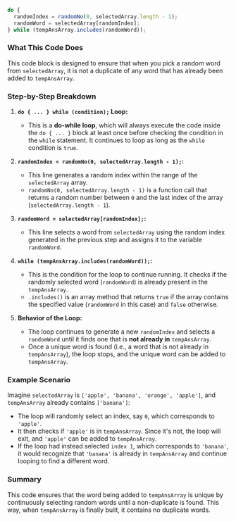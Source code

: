 ```javascript
do {
  randomIndex = randomNo(0, selectedArray.length - 1);
  randomWord = selectedArray[randomIndex];
} while (tempAnsArray.includes(randomWord));
```

### What This Code Does
This code block is designed to ensure that when you pick a random word from `selectedArray`, it is not a duplicate of any word that has already been added to `tempAnsArray`.

### Step-by-Step Breakdown

1. **`do { ... } while (condition);` Loop:**
   - This is a **do-while loop**, which will always execute the code inside the `do { ... }` block at least once before checking the condition in the `while` statement. It continues to loop as long as the `while` condition is `true`.

2. **`randomIndex = randomNo(0, selectedArray.length - 1);`:**
   - This line generates a random index within the range of the `selectedArray` array. 
   - `randomNo(0, selectedArray.length - 1)` is a function call that returns a random number between `0` and the last index of the array (`selectedArray.length - 1`).

3. **`randomWord = selectedArray[randomIndex];`:**
   - This line selects a word from `selectedArray` using the random index generated in the previous step and assigns it to the variable `randomWord`.

4. **`while (tempAnsArray.includes(randomWord));`:**
   - This is the condition for the loop to continue running. It checks if the randomly selected word (`randomWord`) is already present in the `tempAnsArray`.
   - `.includes()` is an array method that returns `true` if the array contains the specified value (`randomWord` in this case) and `false` otherwise.

5. **Behavior of the Loop:**
   - The loop continues to generate a new `randomIndex` and selects a `randomWord` until it finds one that is **not already in** `tempAnsArray`.
   - Once a unique word is found (i.e., a word that is not already in `tempAnsArray`), the loop stops, and the unique word can be added to `tempAnsArray`.

### Example Scenario

Imagine `selectedArray` is `['apple', 'banana', 'orange', 'apple']`, and `tempAnsArray` already contains `['banana']`:

- The loop will randomly select an index, say `0`, which corresponds to `'apple'`.
- It then checks if `'apple'` is in `tempAnsArray`. Since it's not, the loop will exit, and `'apple'` can be added to `tempAnsArray`.
- If the loop had instead selected `index 1`, which corresponds to `'banana'`, it would recognize that `'banana'` is already in `tempAnsArray` and continue looping to find a different word.

### Summary

This code ensures that the word being added to `tempAnsArray` is unique by continuously selecting random words until a non-duplicate is found. This way, when `tempAnsArray` is finally built, it contains no duplicate words.